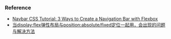 ### Reference
- [Navbar CSS Tutorial: 3 Ways to Create a Navigation Bar with Flexbox](https://www.youtube.com/watch?v=PwWHL3RyQgk&list=PLW0RabRDhwwwrofOQmlq0bLfo2chp3Oh1&index=1)
- [当display:flex弹性布局与position:absolute/fixed定位一起用，会出现的问题与解决方法](https://www.jianshu.com/p/13ede74010dd)